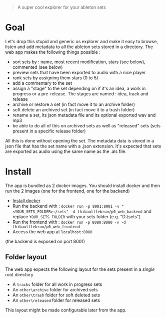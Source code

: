 > A super cool explorer for your ableton sets

# Goal
Let's drop this stupid and generic os explorer and make it easy to browse, listen and add metadata to all the ableton sets stored in a directory.
The web app makes the following things possible :
- sort sets by : name, most recent modification, stars (see below), commented (see below)
- preview sets that have been exported to audio with a nice player
- rank sets by assigning them stars (0 to 5)
- add a commentary to the set
- assign a "stage" to the set depending on if it's an idea, a work in progress or a pre-release.
The stages are named : idea, track and release
- archive or restore a set (in fact move it to an archive folder)
- soft delete an archived set (in fact move it to a trash folder)
- rename a set, its json metadata file and its optional exported wav and mp3
- be able to do all of this on archived sets as well as "released" sets (sets present in a specific release folder)

All this is done without opening the set. 
The metadata data is stored in a json file that has the set name with a .json extension.
It's expected that sets are exported as audio using the same name as the .als file.

# Install
The app is bundled as 2 docker images.
You should install docker and then run the 2 images (one for the frontend, one for the backend)

- [Install docker](https://docs.docker.com/engine/install/)
- Run the backend with : `docker run -p 8001:8001 -v "<YOUR_SETS_FOLDER>:/sets" -d thibaultlebrun/p0_web_backend`
and replace `YOUR_SETS_FOLDER` with your sets folder (e.g. "D:\sets")
- Run the frontend with : `docker run -p 8080:8080 -v -d thibaultlebrun/p0_web_frontend`
- Access the web app at `localhost:8080`

(the backend is exposed on port 8001)

## Folder layout
The web app expects the following layout for the sets present in a *single* root directory
- A `tracks` folder for all work in progress sets
- An `other\archive` folder for archived sets
- An `other\trash` folder for soft deleted sets
- An `other\released` folder for released sets

This layout might be made configurable later from the app.
